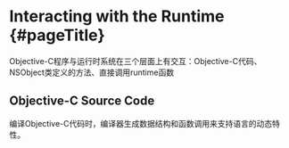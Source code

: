 # Interacting with the Runtime {#pageTitle}

Objective-C程序与运行时系统在三个层面上有交互：Objective-C代码、NSObject类定义的方法、直接调用runtime函数

## Objective-C Source Code

编译Objective-C代码时，编译器生成数据结构和函数调用来支持语言的动态特性。



